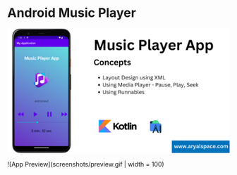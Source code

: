 # Android Music Player

![Cover Image](screenshots/cover.png)

![App Preview](screenshots/preview.gif | width = 100)
